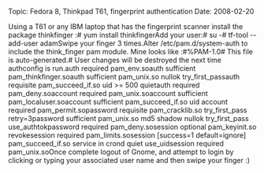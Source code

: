 Topic: Fedora 8, Thinkpad T61, fingerprint authentication
Date: 2008-02-20

Using a T61 or any IBM laptop that has the fingerprint scanner install the package thinkfinger :# yum install thinkfingerAdd your user:# su -# tf-tool --add-user adamSwipe your finger 3 times.Alter /etc/pam.d/system-auth to include the think_finger pam module. Mine looks like :#%PAM-1.0# This file is auto-generated.# User changes will be destroyed the next time authconfig is run.auth        required      pam_env.soauth        sufficient    pam_thinkfinger.soauth        sufficient    pam_unix.so nullok try_first_passauth        requisite     pam_succeed_if.so uid >= 500 quietauth        required      pam_deny.soaccount     required      pam_unix.soaccount     sufficient    pam_localuser.soaccount     sufficient    pam_succeed_if.so uid account     required      pam_permit.sopassword    requisite     pam_cracklib.so try_first_pass retry=3password    sufficient    pam_unix.so md5 shadow nullok try_first_pass use_authtokpassword    required      pam_deny.sosession     optional      pam_keyinit.so revokesession     required      pam_limits.sosession     [success=1 default=ignore] pam_succeed_if.so service in crond quiet use_uidsession     required      pam_unix.soOnce complete logout of Gnome, and attempt to login by clicking or typing your associated user name and then swipe your finger :)



